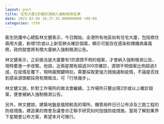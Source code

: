 ```yaml
---
layout: post
title: 住宅大廈1宗確診須納入強制檢測名單
date: 2021-02-06 16:37:33.000000000 +08:00
categories: rthk
---
```


衞生防護中心總監林文健表示，今日開始，全港所有地區如有住宅大廈，包括商住兩用大廈，新增1宗或以上新型肺炎確診個案，顯示可能存在感染和傳播病毒風險，政府就會將有關大廈納入強制檢測公告。

林文健表示，之前做法是大廈要有1宗源頭不明的個案，才會納入強制檢測公告，現時要進一步收緊。他說，近兩星期有超過300宗確診，源頭不明個案比例超過3成，在疫情反覆下，現時屬關鍵時刻，需要採取更強力措施遏制疫情，不論是否找到感染源頭都採用有關做法，可「行快幾步」。

林文健又說，針對工作場所的做法會繼續，工作場所只要出現2宗或以上確診個案，便會被納入強制檢測公告。

另外，林文健說，建築地盤是風險較高的場所，機管局昨日已公布涉及三跑工程的防疫措施，建造業的商會及議會亦正聯手研究如何加強防疫措施，當局了解到業界下星期會公布方案，希望本月可推行。
